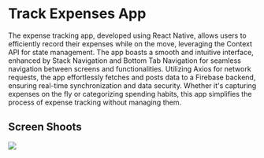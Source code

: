 # Track Expenses App

The expense tracking app, developed using React Native, allows users to efficiently record their expenses while on the move, leveraging the Context API for state management.
The app boasts a smooth and intuitive interface, enhanced by Stack Navigation and Bottom Tab Navigation for seamless navigation between screens and functionalities.
Utilizing Axios for network requests, the app effortlessly fetches and posts data to a Firebase backend, ensuring real-time synchronization and data security. 
Whether it's capturing expenses on the fly or categorizing spending habits, this app simplifies the process of expense tracking without managing them.

## Screen Shoots


<img src="https://github.com/flmm87/tracking-expenses-app/assets/116169576/4d3a4d4d-220a-4e5f-bb74-da3bcba74580" width:300/>
